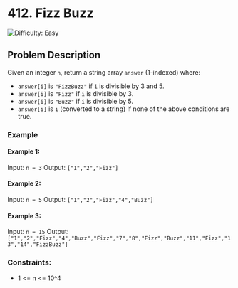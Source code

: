 # 412. Fizz Buzz

![Difficulty: Easy](https://img.shields.io/badge/Difficulty-Easy-brightgreen)

## Problem Description

Given an integer `n`, return a string array `answer` (1-indexed) where:

- `answer[i]` is `"FizzBuzz"` if `i` is divisible by 3 and 5.
- `answer[i]` is `"Fizz"` if `i` is divisible by 3.
- `answer[i]` is `"Buzz"` if `i` is divisible by 5.
- `answer[i]` is `i` (converted to a string) if none of the above conditions are true.

### Example

#### Example 1:

Input: `n = 3`
Output: `["1","2","Fizz"]`

#### Example 2:

Input: `n = 5`
Output: `["1","2","Fizz","4","Buzz"]`

#### Example 3:

Input: `n = 15`
Output: `["1","2","Fizz","4","Buzz","Fizz","7","8","Fizz","Buzz","11","Fizz","13","14","FizzBuzz"]`

### Constraints:

- 1 <= n <= 10^4
